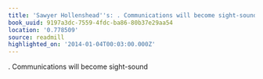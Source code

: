 ```yaml
---
title: 'Sawyer Hollenshead''s: . Communications will become sight-sound'
book_uuid: 9197a3dc-7559-4fdc-ba86-80b37e29aa54
location: '0.778509'
source: readmill
highlighted_on: '2014-01-04T00:03:00.000Z'
---
```


. Communications will become sight-sound